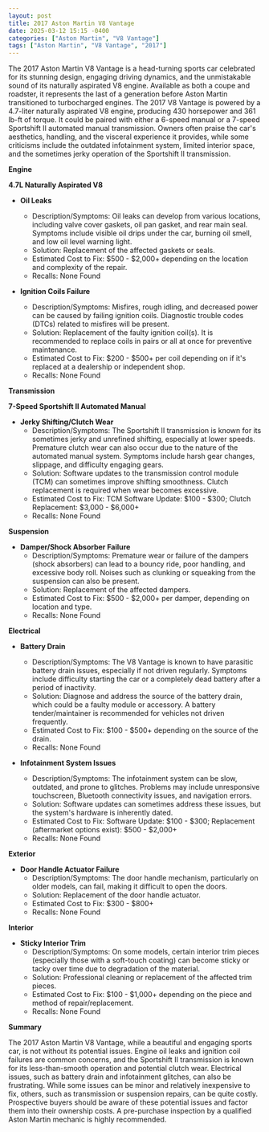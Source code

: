 ```yaml
---
layout: post
title: 2017 Aston Martin V8 Vantage
date: 2025-03-12 15:15 -0400
categories: ["Aston Martin", "V8 Vantage"]
tags: ["Aston Martin", "V8 Vantage", "2017"]
---
```

The 2017 Aston Martin V8 Vantage is a head-turning sports car celebrated for its stunning design, engaging driving dynamics, and the unmistakable sound of its naturally aspirated V8 engine. Available as both a coupe and roadster, it represents the last of a generation before Aston Martin transitioned to turbocharged engines. The 2017 V8 Vantage is powered by a 4.7-liter naturally aspirated V8 engine, producing 430 horsepower and 361 lb-ft of torque. It could be paired with either a 6-speed manual or a 7-speed Sportshift II automated manual transmission. Owners often praise the car's aesthetics, handling, and the visceral experience it provides, while some criticisms include the outdated infotainment system, limited interior space, and the sometimes jerky operation of the Sportshift II transmission.

**Engine**

**4.7L Naturally Aspirated V8**

*   **Oil Leaks**
    *   Description/Symptoms: Oil leaks can develop from various locations, including valve cover gaskets, oil pan gasket, and rear main seal. Symptoms include visible oil drips under the car, burning oil smell, and low oil level warning light.
    *   Solution: Replacement of the affected gaskets or seals.
    *   Estimated Cost to Fix: $500 - $2,000+ depending on the location and complexity of the repair.
    *   Recalls: None Found

*   **Ignition Coils Failure**
    *   Description/Symptoms: Misfires, rough idling, and decreased power can be caused by failing ignition coils. Diagnostic trouble codes (DTCs) related to misfires will be present.
    *   Solution: Replacement of the faulty ignition coil(s). It is recommended to replace coils in pairs or all at once for preventive maintenance.
    *   Estimated Cost to Fix: $200 - $500+ per coil depending on if it's replaced at a dealership or independent shop.
    *   Recalls: None Found

**Transmission**

**7-Speed Sportshift II Automated Manual**

*   **Jerky Shifting/Clutch Wear**
    *   Description/Symptoms: The Sportshift II transmission is known for its sometimes jerky and unrefined shifting, especially at lower speeds. Premature clutch wear can also occur due to the nature of the automated manual system. Symptoms include harsh gear changes, slippage, and difficulty engaging gears.
    *   Solution: Software updates to the transmission control module (TCM) can sometimes improve shifting smoothness. Clutch replacement is required when wear becomes excessive.
    *   Estimated Cost to Fix: TCM Software Update: $100 - $300; Clutch Replacement: $3,000 - $6,000+
    *   Recalls: None Found

**Suspension**

*   **Damper/Shock Absorber Failure**
    *   Description/Symptoms: Premature wear or failure of the dampers (shock absorbers) can lead to a bouncy ride, poor handling, and excessive body roll. Noises such as clunking or squeaking from the suspension can also be present.
    *   Solution: Replacement of the affected dampers.
    *   Estimated Cost to Fix: $500 - $2,000+ per damper, depending on location and type.
    *   Recalls: None Found

**Electrical**

*   **Battery Drain**
    *   Description/Symptoms: The V8 Vantage is known to have parasitic battery drain issues, especially if not driven regularly. Symptoms include difficulty starting the car or a completely dead battery after a period of inactivity.
    *   Solution: Diagnose and address the source of the battery drain, which could be a faulty module or accessory. A battery tender/maintainer is recommended for vehicles not driven frequently.
    *   Estimated Cost to Fix: $100 - $500+ depending on the source of the drain.
    *   Recalls: None Found

*   **Infotainment System Issues**
    *   Description/Symptoms: The infotainment system can be slow, outdated, and prone to glitches. Problems may include unresponsive touchscreen, Bluetooth connectivity issues, and navigation errors.
    *   Solution: Software updates can sometimes address these issues, but the system's hardware is inherently dated.
    *   Estimated Cost to Fix: Software Update: $100 - $300; Replacement (aftermarket options exist): $500 - $2,000+
    *   Recalls: None Found

**Exterior**

*   **Door Handle Actuator Failure**
    *   Description/Symptoms: The door handle mechanism, particularly on older models, can fail, making it difficult to open the doors.
    *   Solution: Replacement of the door handle actuator.
    *   Estimated Cost to Fix: $300 - $800+
    *   Recalls: None Found

**Interior**

*   **Sticky Interior Trim**
    *   Description/Symptoms: On some models, certain interior trim pieces (especially those with a soft-touch coating) can become sticky or tacky over time due to degradation of the material.
    *   Solution: Professional cleaning or replacement of the affected trim pieces.
    *   Estimated Cost to Fix: $100 - $1,000+ depending on the piece and method of repair/replacement.
    *   Recalls: None Found

**Summary**

The 2017 Aston Martin V8 Vantage, while a beautiful and engaging sports car, is not without its potential issues. Engine oil leaks and ignition coil failures are common concerns, and the Sportshift II transmission is known for its less-than-smooth operation and potential clutch wear. Electrical issues, such as battery drain and infotainment glitches, can also be frustrating. While some issues can be minor and relatively inexpensive to fix, others, such as transmission or suspension repairs, can be quite costly. Prospective buyers should be aware of these potential issues and factor them into their ownership costs. A pre-purchase inspection by a qualified Aston Martin mechanic is highly recommended.

